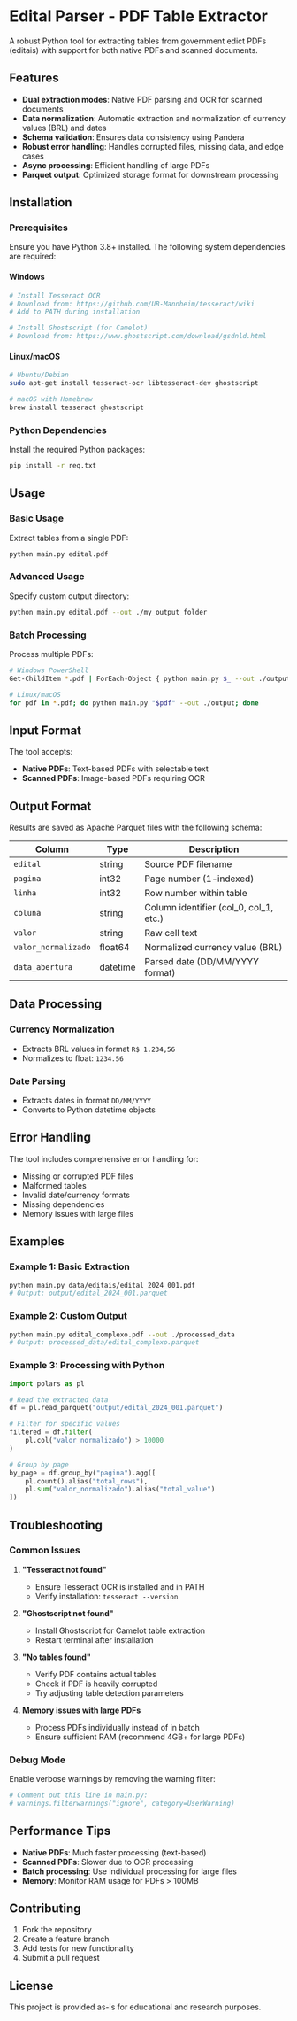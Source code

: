 # Edital Parser - PDF Table Extractor

A robust Python tool for extracting tables from government edict PDFs (editais) with support for both native PDFs and scanned documents.

## Features

- **Dual extraction modes**: Native PDF parsing and OCR for scanned documents
- **Data normalization**: Automatic extraction and normalization of currency values (BRL) and dates
- **Schema validation**: Ensures data consistency using Pandera
- **Robust error handling**: Handles corrupted files, missing data, and edge cases
- **Async processing**: Efficient handling of large PDFs
- **Parquet output**: Optimized storage format for downstream processing

## Installation

### Prerequisites

Ensure you have Python 3.8+ installed. The following system dependencies are required:

#### Windows
```bash
# Install Tesseract OCR
# Download from: https://github.com/UB-Mannheim/tesseract/wiki
# Add to PATH during installation

# Install Ghostscript (for Camelot)
# Download from: https://www.ghostscript.com/download/gsdnld.html
```

#### Linux/macOS
```bash
# Ubuntu/Debian
sudo apt-get install tesseract-ocr libtesseract-dev ghostscript

# macOS with Homebrew
brew install tesseract ghostscript
```

### Python Dependencies

Install the required Python packages:

```bash
pip install -r req.txt
```

## Usage

### Basic Usage

Extract tables from a single PDF:

```bash
python main.py edital.pdf
```

### Advanced Usage

Specify custom output directory:

```bash
python main.py edital.pdf --out ./my_output_folder
```

### Batch Processing

Process multiple PDFs:

```bash
# Windows PowerShell
Get-ChildItem *.pdf | ForEach-Object { python main.py $_ --out ./output }

# Linux/macOS
for pdf in *.pdf; do python main.py "$pdf" --out ./output; done
```

## Input Format

The tool accepts:
- **Native PDFs**: Text-based PDFs with selectable text
- **Scanned PDFs**: Image-based PDFs requiring OCR

## Output Format

Results are saved as Apache Parquet files with the following schema:

| Column | Type | Description |
|--------|------|-------------|
| `edital` | string | Source PDF filename |
| `pagina` | int32 | Page number (1-indexed) |
| `linha` | int32 | Row number within table |
| `coluna` | string | Column identifier (col_0, col_1, etc.) |
| `valor` | string | Raw cell text |
| `valor_normalizado` | float64 | Normalized currency value (BRL) |
| `data_abertura` | datetime | Parsed date (DD/MM/YYYY format) |

## Data Processing

### Currency Normalization
- Extracts BRL values in format `R$ 1.234,56`
- Normalizes to float: `1234.56`

### Date Parsing
- Extracts dates in format `DD/MM/YYYY`
- Converts to Python datetime objects

## Error Handling

The tool includes comprehensive error handling for:
- Missing or corrupted PDF files
- Malformed tables
- Invalid date/currency formats
- Missing dependencies
- Memory issues with large files

## Examples

### Example 1: Basic Extraction
```bash
python main.py data/editais/edital_2024_001.pdf
# Output: output/edital_2024_001.parquet
```

### Example 2: Custom Output
```bash
python main.py edital_complexo.pdf --out ./processed_data
# Output: processed_data/edital_complexo.parquet
```

### Example 3: Processing with Python
```python
import polars as pl

# Read the extracted data
df = pl.read_parquet("output/edital_2024_001.parquet")

# Filter for specific values
filtered = df.filter(
    pl.col("valor_normalizado") > 10000
)

# Group by page
by_page = df.group_by("pagina").agg([
    pl.count().alias("total_rows"),
    pl.sum("valor_normalizado").alias("total_value")
])
```

## Troubleshooting

### Common Issues

1. **"Tesseract not found"**
   - Ensure Tesseract OCR is installed and in PATH
   - Verify installation: `tesseract --version`

2. **"Ghostscript not found"**
   - Install Ghostscript for Camelot table extraction
   - Restart terminal after installation

3. **"No tables found"**
   - Verify PDF contains actual tables
   - Check if PDF is heavily corrupted
   - Try adjusting table detection parameters

4. **Memory issues with large PDFs**
   - Process PDFs individually instead of in batch
   - Ensure sufficient RAM (recommend 4GB+ for large PDFs)

### Debug Mode

Enable verbose warnings by removing the warning filter:
```python
# Comment out this line in main.py:
# warnings.filterwarnings("ignore", category=UserWarning)
```

## Performance Tips

- **Native PDFs**: Much faster processing (text-based)
- **Scanned PDFs**: Slower due to OCR processing
- **Batch processing**: Use individual processing for large files
- **Memory**: Monitor RAM usage for PDFs > 100MB

## Contributing

1. Fork the repository
2. Create a feature branch
3. Add tests for new functionality
4. Submit a pull request

## License

This project is provided as-is for educational and research purposes.